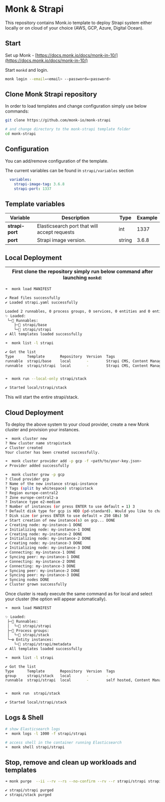 # Monk & Strapi

This repository contains Monk.io template to deploy Strapi system either locally or on cloud of your choice (AWS, GCP, Azure, Digital Ocean).

## Start

Set up Monk - [https://docs.monk.io/docs/monk-in-10/](https://docs.monk.io/docs/monk-in-10/)

Start `monkd` and login.

```bash
monk login --email=<email> --password=<password>
```

## Clone Monk Strapi repository

In order to load templates and change configuration simply use below commands:

```bash
git clone https://github.com/monk-io/monk-strapi

# and change directory to the monk-strapi template folder
cd monk-strapi

```

## Configuration

You can add/remove configuration of the template.

The current variables can be found in `strapi/variables` section

```yaml
  variables:
    strapi-image-tag: 3.6.8
    strapi-port: 1337
```

## Template variables

| Variable        | Description                                  | Type   | Example |
| --------------- | -------------------------------------------- | ------ | ------- |
| **strapi-port** | Elasticsearch port that will accept requests | int    | 1337    |
| **port**        | Strapi image version.                        | string | 3.6.8   |

## Local Deployment

| First clone the repository simply run below command after launching `monkd`: |
| :--------------------------------------------------------------------------: |

```bash
➜  monk load MANIFEST

✔ Read files successfully
✔ Loaded strapi.yaml successfully

Loaded 2 runnables, 0 process groups, 0 services, 0 entities and 0 entity instances
✨ Loaded:
 └─🔩 Runnables:
    ├─🧩 strapi/base
    └─🧩 strapi/strapi
✔ All templates loaded successfully

➜  monk list -l strapi

✔ Got the list
Type      Template       Repository  Version  Tags
runnable  strapi/base    local       -        Strapi CMS, Content Management System, Node.js, Headless CMS, API-driven CMS, Web Development, Open Source, Backend Development, GraphQL, REST API, Database, User Authentication, Customizable, Scalable, Modular
runnable  strapi/strapi  local       -        Strapi CMS, Content Management System, Node.js, Headless CMS, API-driven CMS, Web Development, Open Source, Backend Development, GraphQL, REST API, Database, User Authentication, Customizable, Scalable, Modular


➜  monk run --local-only strapi/stack

✔ Started local/strapi/stack

```

This will start the entire strapi/stack.

## Cloud Deployment

To deploy the above system to your cloud provider, create a new Monk cluster and provision your instances.

```bash
➜  monk cluster new
? New cluster name strapistack
✔ Cluster created
Your cluster has been created successfully.

➜  monk cluster provider add -p gcp -f <path/to/your-key.json>
✔ Provider added successfully

➜  monk cluster grow -p gcp
? Cloud provider gcp
? Name of the new instance strapi-instance
? Tags (split by whitespace) strapistack
? Region europe-central2
? Zone europe-central2-a
? Instance type e2-medium
? Number of instances (or press ENTER to use default = 1) 3
? Default disk type for gcp is HDD (pd-standard). Would you like to change it? No
? Disk size (or press ENTER to use default = 250 GBs) 50
✔ Start creation of new instance(s) on gcp... DONE
✔ Creating node: my-instance-1 DONE
✔ Initializing node: my-instance-1 DONE
✔ Creating node: my-instance-2 DONE
✔ Initializing node: my-instance-2 DONE
✔ Creating node: my-instance-3 DONE
✔ Initializing node: my-instance-3 DONE
✔ Connecting: my-instance-1 DONE
✔ Syncing peer: my-instance-1 DONE
✔ Connecting: my-instance-2 DONE
✔ Connecting: my-instance-3 DONE
✔ Syncing peer: my-instance-2 DONE
✔ Syncing peer: my-instance-3 DONE
✔ Syncing nodes DONE
✔ Cluster grown successfully
```

Once cluster is ready execute the same command as for local and select your cluster (the option will appear automatically).

```bash
➜  monk load MANIFEST

✨ Loaded:
 ├─🔩 Runnables:
 │  └─🧩 strapi/strapi
 ├─🔗 Process groups:
 │  └─🧩 strapi/stack
 └─⚙️ Entity instances:
    └─🧩 strapi/strapi/metadata
✔ All templates loaded successfully

➜  monk list -l strapi

✔ Got the list
Type      Template       Repository  Version  Tags
group     strapi/stack   local       -        -
runnable  strapi/strapi  local       -        self hosted, Content Management System


➜  monk run  strapi/stack

✔ Started local/strapi/stack


```

## Logs & Shell

```bash
# show Elasticsearch logs
➜  monk logs -l 1000 -f strapi/strapi

# access shell in the container running Elasticsearch
➜  monk shell strapi/strapi
```

## Stop, remove and clean up workloads and templates

```bash
➜ monk purge  --ii --rv --rs --no-confirm --rv --r strapi/strapi strapi/stack

✔ strapi/strapi purged
✔ strapi/stack purged
```
